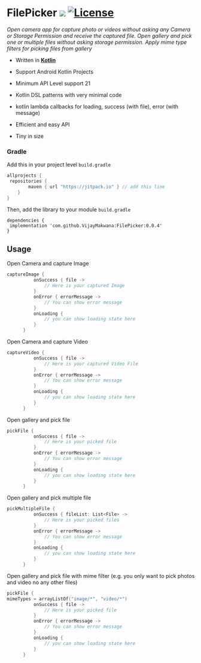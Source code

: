 # FilePicker [![](https://jitpack.io/v/VijayMakwana/FilePicker.svg)](https://jitpack.io/#VijayMakwana/FilePicker) [![License](https://img.shields.io/badge/License-Apache%202.0-orange.svg)](https://opensource.org/licenses/Apache-2.0)

*Open camera app for capture photo or videos without asking any Camera or Storage Permission and
receive the captured file. Open gallery and pick one or multiple files without asking storage
permission. Apply mime type filters for picking files from gallery*

- Written in [**Kotlin**](http://kotlinlang.org)

- Support Android Kotlin Projects

- Minimum API Level support 21

- Kotlin DSL patterns with very minimal code

- kotlin lambda callbacks for loading, success (with file), error (with message)

- Efficient and easy API

- Tiny in size

### Gradle

Add this in your project level `build.gradle`

  ```gradle
  allprojects {
   repositories {
          maven { url "https://jitpack.io" } // add this line
      }
  }
  ```

Then, add the library to your module `build.gradle`

  ```
  dependencies {
   implementation 'com.github.VijayMakwana:FilePicker:0.0.4'
  }
  ```

## Usage

Open Camera and capture Image

  ```kotlin     
  captureImage {
            onSuccess { file ->
                // Here is your captured Image
            }
            onError { errorMessage ->
                // You can show error message
            }
            onLoading {
                // you can show loading state here
            }
        }
  ```

Open Camera and capture Video

  ```kotlin     
  captureVideo {
            onSuccess { file ->
                // Here is your captured Video File
            }
            onError { errorMessage ->
                // You can show error message
            }
            onLoading {
                // you can show loading state here
            }
        }
  ```

Open gallery and pick file

  ```kotlin     
  pickFile {
            onSuccess { file ->
                // Here is your picked file
            }
            onError { errorMessage ->
                // You can show error message
            }
            onLoading {
                // you can show loading state here
            }
        }
  ```

Open gallery and pick multiple file

  ```kotlin     
  pickMultipleFile {
            onSuccess { fileList: List<File> ->
                // Here is your picked files
            }
            onError { errorMessage ->
                // You can show error message
            }
            onLoading {
                // you can show loading state here
            }
        }
  ```

Open gallery and pick file with mime filter (e.g. you only want to pick photos and video no any
other files)

  ```kotlin     
  pickFile {
  mimeTypes = arrayListOf("image/*", "video/*")
            onSuccess { file ->
                // Here is your picked file
            }
            onError { errorMessage ->
                // You can show error message
            }
            onLoading {
                // you can show loading state here
            }
        }
  ```

